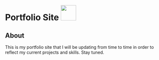 # Portfolio Site <img src="https://user-images.githubusercontent.com/109120202/200468768-0987ed51-b44c-47f4-8f05-efeaa5c56bb0.png" width="50px" />


## About
This is my portfolio site that I will be updating from time to time in order to reflect my current projects and skills. 
Stay tuned.
